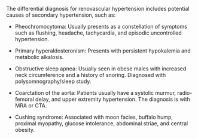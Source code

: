 The differential diagnosis for renovascular hypertension includes potential causes of secondary hypertension, such as:

- Pheochromocytoma: Usually presents as a constellation of symptoms such as flushing, headache, tachycardia, and episodic uncontrolled hypertension.

- Primary hyperaldosteronism: Presents with persistent hypokalemia and metabolic alkalosis.

- Obstructive sleep apnea: Usually seen in obese males with increased neck circumference and a history of snoring. Diagnosed with polysomnography/sleep study.

- Coarctation of the aorta: Patients usually have a systolic murmur, radio-femoral delay, and upper extremity hypertension. The diagnosis is with MRA or CTA.

- Cushing syndrome: Associated with moon facies, buffalo hump, proximal myopathy, glucose intolerance, abdominal striae, and central obesity.